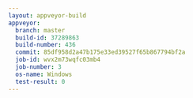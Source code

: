 ```yaml
---
layout: appveyor-build
appveyor:
  branch: master
  build-id: 37289863
  build-number: 436
  commit: 85df958d2a47b175e33ed39527f65b867794bf2a
  job-id: wvx2m73wqfc03mb4
  job-number: 3
  os-name: Windows
  test-result: 0
---
```

